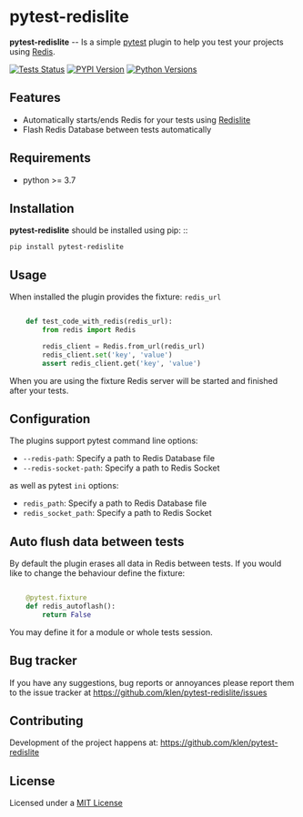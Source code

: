 # pytest-redislite

**pytest-redislite** -- Is a simple [pytest](https://docs.pytest.org) plugin to
help you test your projects using [Redis](https://redis.io).

[![Tests Status](https://github.com/klen/pytest-redislite/workflows/tests/badge.svg)](https://github.com/klen/pytest-redislite/actions)
[![PYPI Version](https://img.shields.io/pypi/v/pytest-redislite)](https://pypi.org/project/pytest-redislite)
[![Python Versions](https://img.shields.io/pypi/pyversions/pytest-redislite)](https://pypi.org/project/pytest-redislite)

## Features

- Automatically starts/ends Redis for your tests using
  [Redislite](https://github.com/yahoo/redislite)
- Flash Redis Database between tests automatically

## Requirements

- python >= 3.7

## Installation

**pytest-redislite** should be installed using pip: ::

    pip install pytest-redislite

## Usage

When installed the plugin provides the fixture: `redis_url`

```python

    def test_code_with_redis(redis_url):
        from redis import Redis

        redis_client = Redis.from_url(redis_url)
        redis_client.set('key', 'value')
        assert redis_client.get('key', 'value')

```

When you are using the fixture Redis server will be started and finished after
your tests.

## Configuration

The plugins support pytest command line options:

- `--redis-path`: Specify a path to Redis Database file
- `--redis-socket-path`: Specify a path to Redis Socket

as well as pytest `ini` options:

- `redis_path`: Specify a path to Redis Database file
- `redis_socket_path`: Specify a path to Redis Socket


## Auto flush data between tests

By default the plugin erases all data in Redis between tests. If you would like
to change the behaviour define the fixture:

```python

    @pytest.fixture
    def redis_autoflash():
        return False

```

You may define it for a module or whole tests session.

## Bug tracker

If you have any suggestions, bug reports or annoyances please report them to
the issue tracker at https://github.com/klen/pytest-redislite/issues


## Contributing

Development of the project happens at: https://github.com/klen/pytest-redislite


## License

Licensed under a [MIT License](http://opensource.org/licenses/MIT)
